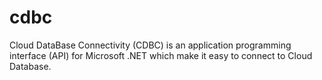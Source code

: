 # cdbc
Cloud DataBase Connectivity (CDBC) is an application programming interface (API) for Microsoft .NET which make it easy to connect to Cloud Database.
